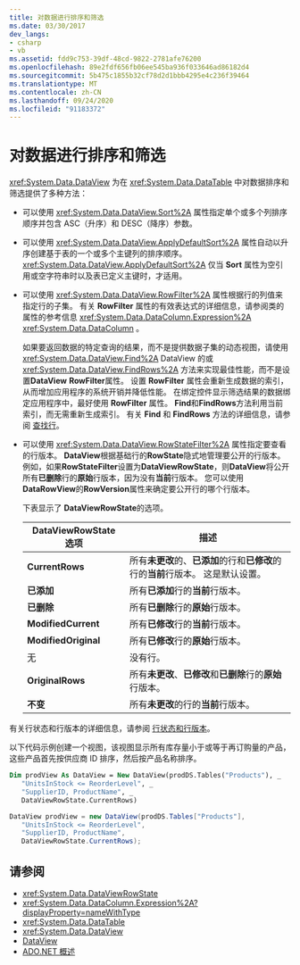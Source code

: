 ```yaml
---
title: 对数据进行排序和筛选
ms.date: 03/30/2017
dev_langs:
- csharp
- vb
ms.assetid: fdd9c753-39df-48cd-9822-2781afe76200
ms.openlocfilehash: 89e2fdf656fb06ee545ba936f033646ad86182d4
ms.sourcegitcommit: 5b475c1855b32cf78d2d1bbb4295e4c236f39464
ms.translationtype: MT
ms.contentlocale: zh-CN
ms.lasthandoff: 09/24/2020
ms.locfileid: "91183372"
---
```

# <a name="sorting-and-filtering-data"></a>对数据进行排序和筛选

<xref:System.Data.DataView> 为在 <xref:System.Data.DataTable> 中对数据排序和筛选提供了多种方法：  
  
- 可以使用 <xref:System.Data.DataView.Sort%2A> 属性指定单个或多个列排序顺序并包含 ASC（升序）和 DESC（降序）参数。  
  
- 可以使用 <xref:System.Data.DataView.ApplyDefaultSort%2A> 属性自动以升序创建基于表的一个或多个主键列的排序顺序。 <xref:System.Data.DataView.ApplyDefaultSort%2A> 仅当 **Sort** 属性为空引用或空字符串时以及表已定义主键时，才适用。  
  
- 可以使用 <xref:System.Data.DataView.RowFilter%2A> 属性根据行的列值来指定行的子集。 有关 **RowFilter** 属性的有效表达式的详细信息，请参阅类的属性的参考信息 <xref:System.Data.DataColumn.Expression%2A> <xref:System.Data.DataColumn> 。  
  
     如果要返回数据的特定查询的结果，而不是提供数据子集的动态视图，请使用 <xref:System.Data.DataView.Find%2A> DataView 的或 <xref:System.Data.DataView.FindRows%2A> 方法来实现最佳性能，而不是设置**DataView** **RowFilter**属性。 设置 **RowFilter** 属性会重新生成数据的索引，从而增加应用程序的系统开销并降低性能。 在绑定控件显示筛选结果的数据绑定应用程序中，最好使用 **RowFilter** 属性。 **Find**和**FindRows**方法利用当前索引，而无需重新生成索引。 有关 **Find** 和 **FindRows** 方法的详细信息，请参阅 [查找行](finding-rows.md)。  
  
- 可以使用 <xref:System.Data.DataView.RowStateFilter%2A> 属性指定要查看的行版本。 **DataView**根据基础行的**RowState**隐式地管理要公开的行版本。 例如，如果**RowStateFilter**设置为**DataViewRowState**，则**DataView**将公开所有**已删除**行的**原始**行版本，因为没有**当前**行版本。 您可以使用**DataRowView**的**RowVersion**属性来确定要公开行的哪个行版本。  
  
     下表显示了 **DataViewRowState**的选项。  
  
    |DataViewRowState 选项|描述|  
    |------------------------------|-----------------|  
    |**CurrentRows**|所有**未更改**的、**已添加**的行和**已修改**的行的**当前**行版本。 这是默认设置。|  
    |**已添加**|所有**已添加**行的**当前**行版本。|  
    |**已删除**|所有**已删除**行的**原始**行版本。|  
    |**ModifiedCurrent**|所有**已修改**行的**当前**行版本。|  
    |**ModifiedOriginal**|所有**已修改**行的**原始**行版本。|  
    |无|没有行。|  
    |**OriginalRows**|所有**未更改**、**已修改**和**已删除**行的**原始**行版本。|  
    |**不变**|所有**未更改**的行的**当前**行版本。|  
  
 有关行状态和行版本的详细信息，请参阅 [行状态和行版本](row-states-and-row-versions.md)。  
  
 以下代码示例创建一个视图，该视图显示所有库存量小于或等于再订购量的产品，这些产品首先按供应商 ID 排序，然后按产品名称排序。  
  
```vb  
Dim prodView As DataView = New DataView(prodDS.Tables("Products"), _  
   "UnitsInStock <= ReorderLevel", _  
   "SupplierID, ProductName", _  
   DataViewRowState.CurrentRows)  
```  
  
```csharp  
DataView prodView = new DataView(prodDS.Tables["Products"],  
   "UnitsInStock <= ReorderLevel",  
   "SupplierID, ProductName",  
   DataViewRowState.CurrentRows);  
```  
  
## <a name="see-also"></a>请参阅

- <xref:System.Data.DataViewRowState>
- <xref:System.Data.DataColumn.Expression%2A?displayProperty=nameWithType>
- <xref:System.Data.DataTable>
- <xref:System.Data.DataView>
- [DataView](dataviews.md)
- [ADO.NET 概述](../ado-net-overview.md)
